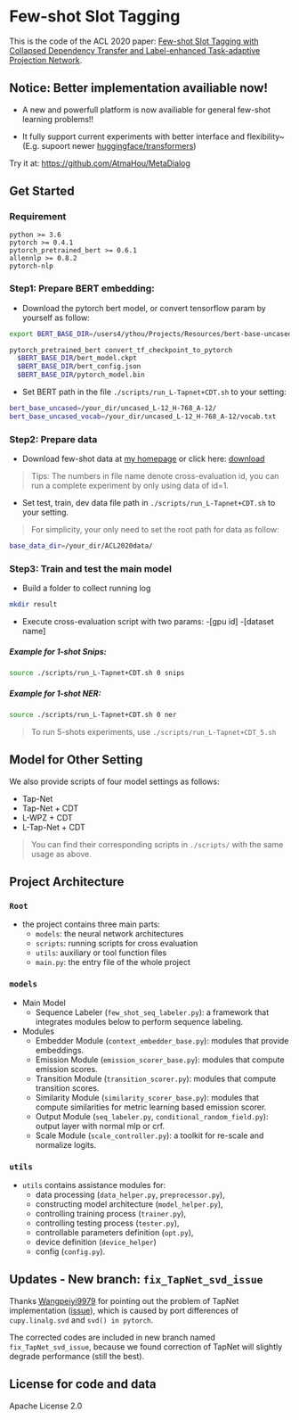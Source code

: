 # Few-shot Slot Tagging

This is the code of the ACL 2020 paper: [Few-shot Slot Tagging with Collapsed Dependency Transfer and Label-enhanced Task-adaptive Projection Network](https://atmahou.github.io/attachments/atma's_acl2020_FewShot.pdf).


## Notice: Better implementation availiable now!

- A new and powerfull platform is now availiable for general few-shot learning problems!!

- It fully support current experiments with better interface and flexibility~ (E.g. supoort newer [huggingface/transformers](https://github.com/huggingface/transformers))

Try it at: https://github.com/AtmaHou/MetaDialog

## Get Started

### Requirement
```
python >= 3.6
pytorch >= 0.4.1
pytorch_pretrained_bert >= 0.6.1
allennlp >= 0.8.2
pytorch-nlp
```

### Step1: Prepare BERT embedding:
- Download the pytorch bert model, or convert tensorflow param by yourself as follow:
```bash
export BERT_BASE_DIR=/users4/ythou/Projects/Resources/bert-base-uncased/uncased_L-12_H-768_A-12/

pytorch_pretrained_bert convert_tf_checkpoint_to_pytorch
  $BERT_BASE_DIR/bert_model.ckpt
  $BERT_BASE_DIR/bert_config.json
  $BERT_BASE_DIR/pytorch_model.bin
```
- Set BERT path in the file `./scripts/run_L-Tapnet+CDT.sh` to your setting:
```bash
bert_base_uncased=/your_dir/uncased_L-12_H-768_A-12/
bert_base_uncased_vocab=/your_dir/uncased_L-12_H-768_A-12/vocab.txt
```


### Step2: Prepare data
- Download few-shot data at [my homepage](https://atmahou.github.io/) or click here: [download](https://atmahou.github.io/attachments/ACL2020data.zip)

> Tips: The numbers in file name denote cross-evaluation id, you can run a complete experiment by only using data of id=1.

- Set test, train, dev data file path in `./scripts/run_L-Tapnet+CDT.sh` to your setting.
  
> For simplicity, your only need to set the root path for data as follow:
```bash
base_data_dir=/your_dir/ACL2020data/
```

### Step3: Train and test the main model
- Build a folder to collect running log
```bash
mkdir result
```

- Execute cross-evaluation script with two params: -[gpu id] -[dataset name]

##### Example for 1-shot Snips:
```bash
source ./scripts/run_L-Tapnet+CDT.sh 0 snips
```  
##### Example for 1-shot NER:
```bash
source ./scripts/run_L-Tapnet+CDT.sh 0 ner
```

> To run 5-shots experiments, use `./scripts/run_L-Tapnet+CDT_5.sh`

## Model for Other Setting

We also provide scripts of four model settings as follows: 
- Tap-Net
- Tap-Net + CDT
- L-WPZ + CDT
- L-Tap-Net + CDT 
> You can find their corresponding scripts in `./scripts/` with the same usage as above.


## Project Architecture

### `Root`
- the project contains three main parts:
    - `models`: the neural network architectures
    - `scripts`: running scripts for cross evaluation
    - `utils`: auxiliary or tool function files
    - `main.py`: the entry file of the whole project

### `models`
- Main Model  
    - Sequence Labeler (`few_shot_seq_labeler.py`): a framework that integrates modules below to perform sequence labeling.
- Modules
    - Embedder Module (`context_embedder_base.py`): modules that provide embeddings.
    - Emission Module (`emission_scorer_base.py`): modules that compute emission scores. 
    - Transition Module (`transition_scorer.py`): modules that compute transition scores.
    - Similarity Module (`similarity_scorer_base.py`): modules that compute similarities for metric learning based emission scorer.
    - Output Module (`seq_labeler.py`, `conditional_random_field.py`): output layer with normal mlp or crf.
    - Scale Module (`scale_controller.py`): a toolkit for re-scale and normalize logits.

### `utils`

- `utils` contains assistance modules for:
    - data processing (`data_helper.py`, `preprocessor.py`), 
    - constructing model architecture (`model_helper.py`), 
    - controlling training process (`trainer.py`), 
    - controlling testing process (`tester.py`), 
    - controllable parameters definition (`opt.py`), 
    - device definition (`device_helper`) 
    - config (`config.py`).


## Updates - New branch: `fix_TapNet_svd_issue`
Thanks [Wangpeiyi9979](https://github.com/Wangpeiyi9979) for pointing out the problem of TapNet implementation ([issue](https://github.com/AtmaHou/FewShotTagging/issues/20)), which is caused by port differences of `cupy.linalg.svd` and `svd() in pytorch`. 

The corrected codes are included in new branch named `fix_TapNet_svd_issue`, because we found correction of TapNet will slightly degrade performance (still the best).



## License for code and data
Apache License 2.0

